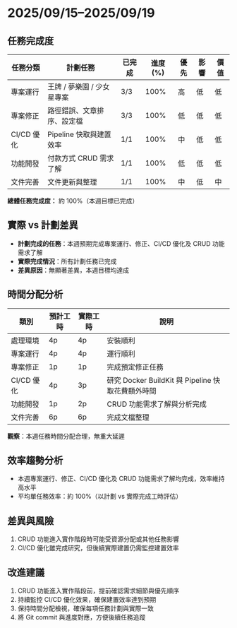 # 2025/09/15–2025/09/19

## 任務完成度

| 任務分類   | 計劃任務                   | 已完成 | 進度 (%) | 優先 | 影響 | 價值 |
| ---------- | -------------------------- | ------ | -------- | ---- | ---- | ---- |
| 專案運行   | 王牌 / 夢樂園 / 少女星專案 | 3/3    | 100%     | 高   | 低   | 低   |
| 專案修正   | 路徑錯誤、文章排序、設定檔 | 3/3    | 100%     | 低   | 低   | 低   |
| CI/CD 優化 | Pipeline 快取與建置效率    | 1/1    | 100%     | 中   | 低   | 低   |
| 功能開發   | 付款方式 CRUD 需求了解     | 1/1    | 100%     | 低   | 低   | 低   |
| 文件完善   | 文件更新與整理             | 1/1    | 100%     | 中   | 低   | 中   |

**總體任務完成度：** 約 100%（本週目標已完成）

## 實際 vs 計劃差異

- **計劃完成的任務**：本週預期完成專案運行、修正、CI/CD 優化及 CRUD 功能需求了解
- **實際完成情況**：所有計劃任務已完成
- **差異原因**：無顯著差異，本週目標均達成

## 時間分配分析

| 類別       | 預計工時 | 實際工時 | 說明                                              |
| ---------- | -------- | -------- | ------------------------------------------------- |
| 處理環境   | 4p       | 4p       | 安裝順利                                          |
| 專案運行   | 4p       | 4p       | 運行順利                                          |
| 專案修正   | 1p       | 1p       | 完成預定修正任務                                  |
| CI/CD 優化 | 4p       | 3p       | 研究 Docker BuildKit 與 Pipeline 快取花費額外時間 |
| 功能開發   | 1p       | 2p       | CRUD 功能需求了解與分析完成                       |
| 文件完善   | 6p       | 6p       | 完成文檔整理                                      |

**觀察**：本週任務時間分配合理，無重大延遲

## 效率趨勢分析

- 本週專案運行、修正、CI/CD 優化及 CRUD 功能需求了解均完成，效率維持高水平
- 平均單任務效率：約 100%（以計劃 vs 實際完成工時評估）

## 差異與風險

1. CRUD 功能進入實作階段時可能受資源分配或其他任務影響
2. CI/CD 優化雖完成研究，但後續實際建置仍需監控建置效率

## 改進建議

1. CRUD 功能進入實作階段前，提前確認需求細節與優先順序
2. 持續監控 CI/CD 優化效果，確保建置效率達到預期
3. 保持時間分配檢視，確保每項任務計劃與實際一致
4. 將 Git commit 與進度對應，方便後續任務追蹤
